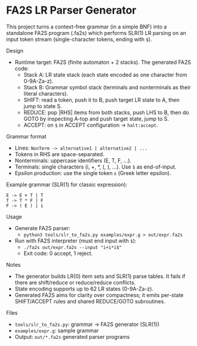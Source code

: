 # FA2S LR Parser Generator

This project turns a context-free grammar (in a simple BNF) into a standalone FA2S program (.fa2s) which performs SLR(1) LR parsing on an input token stream (single-character tokens, ending with `$`).

Design
- Runtime target: FA2S (finite automaton + 2 stacks). The generated FA2S code:
  - Stack A: LR state stack (each state encoded as one character from 0-9A-Za-z).
  - Stack B: Grammar symbol stack (terminals and nonterminals as their literal characters).
  - SHIFT: read a token, push it to B, push target LR state to A, then jump to state S<target>.
  - REDUCE: pop |RHS| items from both stacks, push LHS to B, then do GOTO by inspecting A-top and push target state, jump to S<goto>.
  - ACCEPT: on `$` in ACCEPT configuration -> `halt:accept`.

Grammar format
- Lines: `NonTerm -> alternative1 | alternative2 | ...`
- Tokens in RHS are space-separated.
- Nonterminals: uppercase identifiers (E, T, F, ...).
- Terminals: single characters (i, +, *, (, ), ...). Use `$` as end-of-input.
- Epsilon production: use the single token `ε` (Greek letter epsilon).

Example grammar (SLR(1) for classic expression):
```
E -> E + T | T
T -> T * F | F
F -> ( E ) | i
```

Usage
- Generate FA2S parser:
  - `python3 tools/slr_to_fa2s.py examples/expr.g > out/expr.fa2s`
- Run with FA2S interpreter (must end input with `$`):
  - `./fa2s out/expr.fa2s --input "i+i*i$"`
  - Exit code: 0 accept, 1 reject.

Notes
- The generator builds LR(0) item sets and SLR(1) parse tables. It fails if there are shift/reduce or reduce/reduce conflicts.
- State encoding supports up to 62 LR states (0-9A-Za-z).
- Generated FA2S aims for clarity over compactness; it emits per-state SHIFT/ACCEPT rules and shared REDUCE/GOTO subroutines.

Files
- `tools/slr_to_fa2s.py`: grammar -> FA2S generator (SLR(1))
- `examples/expr.g`: sample grammar
- Output: `out/*.fa2s` generated parser programs